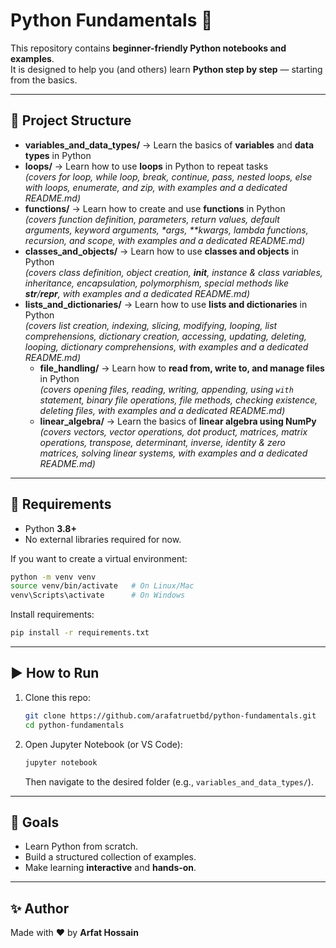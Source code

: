 # Python Fundamentals 🚀

This repository contains **beginner-friendly Python notebooks and examples**.  
It is designed to help you (and others) learn **Python step by step** — starting from the basics.

---

## 📂 Project Structure

- **variables_and_data_types/** → Learn the basics of **variables** and **data types** in Python
- **loops/** → Learn how to use **loops** in Python to repeat tasks  
  _(covers for loop, while loop, break, continue, pass, nested loops, else with loops, enumerate, and zip, with examples and a dedicated README.md)_
- **functions/** → Learn how to create and use **functions** in Python  
  _(covers function definition, parameters, return values, default arguments, keyword arguments, \*args, \*\*kwargs, lambda functions, recursion, and scope, with examples and a dedicated README.md)_
- **classes_and_objects/** → Learn how to use **classes and objects** in Python  
  _(covers class definition, object creation, **init**, instance & class variables, inheritance, encapsulation, polymorphism, special methods like **str**/**repr**, with examples and a dedicated README.md)_
- **lists_and_dictionaries/** → Learn how to use **lists and dictionaries** in Python  
  _(covers list creation, indexing, slicing, modifying, looping, list comprehensions, dictionary creation, accessing, updating, deleting, looping, dictionary comprehensions, with examples and a dedicated README.md)_
  - **file_handling/** → Learn how to **read from, write to, and manage files** in Python  
    _(covers opening files, reading, writing, appending, using `with` statement, binary file operations, file methods, checking existence, deleting files, with examples and a dedicated README.md)_
  - **linear_algebra/** → Learn the basics of **linear algebra using NumPy**  
    _(covers vectors, vector operations, dot product, matrices, matrix operations, transpose, determinant, inverse, identity & zero matrices, solving linear systems, with examples and a dedicated README.md)_

---

## 🔧 Requirements

- Python **3.8+**
- No external libraries required for now.

If you want to create a virtual environment:

```bash
python -m venv venv
source venv/bin/activate   # On Linux/Mac
venv\Scripts\activate      # On Windows
```

Install requirements:

```bash
pip install -r requirements.txt
```

---

## ▶️ How to Run

1. Clone this repo:

   ```bash
   git clone https://github.com/arafatruetbd/python-fundamentals.git
   cd python-fundamentals
   ```

2. Open Jupyter Notebook (or VS Code):

   ```bash
   jupyter notebook
   ```

   Then navigate to the desired folder (e.g., `variables_and_data_types/`).

---

## 🎯 Goals

- Learn Python from scratch.
- Build a structured collection of examples.
- Make learning **interactive** and **hands-on**.

---

## ✨ Author

Made with ❤️ by **Arfat Hossain**
